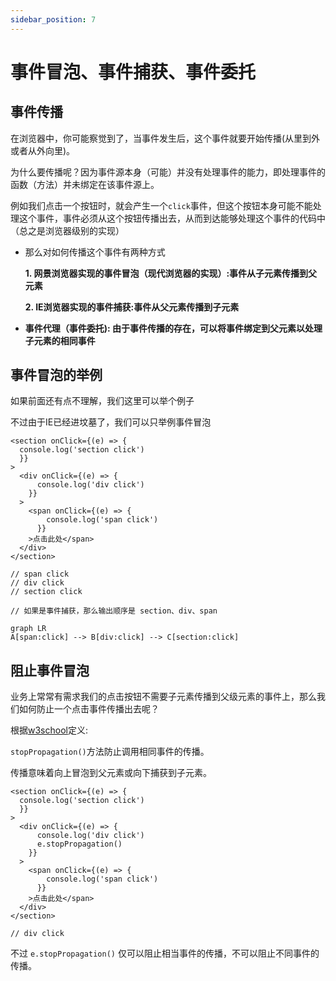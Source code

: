```yaml
---
sidebar_position: 7
---
```

# 事件冒泡、事件捕获、事件委托

## 事件传播

在浏览器中，你可能察觉到了，当事件发生后，这个事件就要开始传播(从里到外或者从外向里)。

为什么要传播呢？因为事件源本身（可能）并没有处理事件的能力，即处理事件的函数（方法）并未绑定在该事件源上。

例如我们点击一个按钮时，就会产生一个```click```事件，但这个按钮本身可能不能处理这个事件，事件必须从这个按钮传播出去，从而到达能够处理这个事件的代码中（总之是浏览器级别的实现）

* 那么对如何传播这个事件有两种方式

  **1. 网景浏览器实现的事件冒泡（现代浏览器的实现）:事件从子元素传播到父元素**

  **2. IE浏览器实现的事件捕获:事件从父元素传播到子元素**

* **事件代理（事件委托): 由于事件传播的存在，可以将事件绑定到父元素以处理子元素的相同事件**

## 事件冒泡的举例

如果前面还有点不理解，我们这里可以举个例子

不过由于IE已经进坟墓了，我们可以只举例事件冒泡

```tsx
<section onClick={(e) => {
  console.log('section click')   
  }}
>
  <div onClick={(e) => {
      console.log('div click')
    }}
  >
    <span onClick={(e) => {
        console.log('span click')   
      }}
    >点击此处</span>
  </div>
</section>

// span click
// div click
// section click

// 如果是事件捕获，那么输出顺序是 section、div、span
```

```mermaid
graph LR
A[span:click] --> B[div:click] --> C[section:click]
```

## 阻止事件冒泡

业务上常常有需求我们的点击按钮不需要子元素传播到父级元素的事件上，那么我们如何防止一个点击事件传播出去呢？

根据[w3school](https://www.w3school.com.cn/jsref/event_stoppropagation.asp)定义:

```stopPropagation()```方法防止调用相同事件的传播。

传播意味着向上冒泡到父元素或向下捕获到子元素。

```tsx
<section onClick={(e) => {
  console.log('section click')   
  }}
>
  <div onClick={(e) => {
      console.log('div click')
      e.stopPropagation()
    }}
  >
    <span onClick={(e) => {
        console.log('span click')   
      }}
    >点击此处</span>
  </div>
</section>

// div click
```

不过 ```e.stopPropagation()``` 仅可以阻止相当事件的传播，不可以阻止不同事件的传播。



